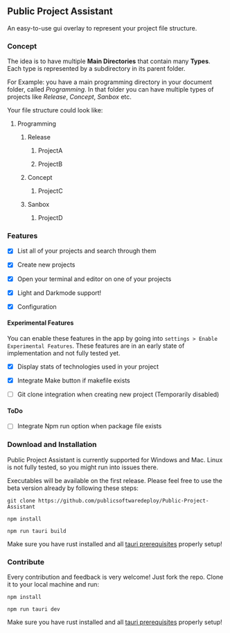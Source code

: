 ## Public Project Assistant

An easy-to-use gui overlay to represent your project file structure.

### Concept

The idea is to have multiple **Main Directories** that contain many **Types**. Each type is represented by a subdirectory in its parent folder. 

For Example: you have a main programming directory in your document folder, called *Programming*. In that folder you can have multiple types of projects like *Release*, *Concept*, *Sanbox* etc.

Your file structure could look like:

1. Programming

   1. Release

      1. ProjectA

      2. ProjectB

   2. Concept

      1. ProjectC

   3. Sanbox

      1. ProjectD
      
### Features

* [x] List all of your projects and search through them

* [x] Create new projects

* [x] Open your terminal and editor on one of your projects

* [x] Light and Darkmode support!

* [x] Configuration

#### Experimental Features

You can enable these features in the app by going into `settings > Enable Experimental Features`. These features are in an early state of implementation and not fully tested yet.

* [x] Display stats of technologies used in your project

* [x] Integrate Make button if makefile exists

* [ ] Git clone integration when creating new project (Temporarily disabled)

#### ToDo

* [ ] Integrate Npm run option when package file exists

### Download and Installation

Public Project Assistant is currently supported for Windows and Mac. Linux is not fully tested, so you might run into issues there.

Executables will be available on the first release. Please feel free to use the beta version already by following these steps:

`git clone https://github.com/publicsoftwaredeploy/Public-Project-Assistant`

`npm install`

`npm run tauri build`

Make sure you have rust installed and all [tauri prerequisites](https://tauri.app/v1/guides/getting-started/prerequisites) properly setup!

### Contribute

Every contribution and feedback is very welcome! Just fork the repo. Clone it to your local machine and run:

`npm install`

`npm run tauri dev`

Make sure you have rust installed and all [tauri prerequisites](https://tauri.app/v1/guides/getting-started/prerequisites) properly setup!
